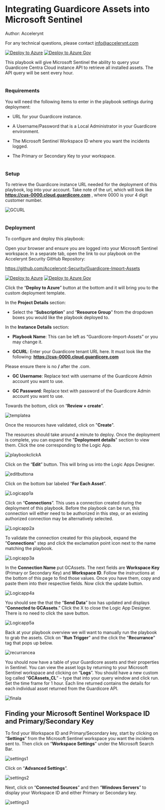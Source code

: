 # Integrating Guardicore Assets into Microsoft Sentinel 

Author: Accelerynt

For any technical questions, please contact info@accelerynt.com

[![Deploy to Azure](https://aka.ms/deploytoazurebutton)](https://portal.azure.com/#create/Microsoft.Template/uri/https%3A%2F%2Fraw.githubusercontent.com%2FAccelerynt-Security%2FGuardicore-Import-Assets%2Fmaster%2Fazuredeploy.json)
[![Deploy to Azure Gov](https://aka.ms/deploytoazuregovbutton)](https://portal.azure.us/#create/Microsoft.Template/uri/https%3A%2F%2Fraw.githubusercontent.com%2FAccelerynt-Security%2FGuardicore-Import-Assets%2Fmaster%2Fazuredeploy.json)   

This playbook will give Microsoft Sentinel the ability to query your Guardicore Centra Cloud instance API to retrieve all installed assets. The API query will be sent every hour.


#
### Requirements

You will need the following items to enter in the playbook settings during deployment: 

* URL for your Guardicore instance. 

* A Username/Password that is a Local Administrator in your Guardicore environment. 

* The Microsoft Sentinel Workspace ID where you want the incidents logged. 

* The Primary or Secondary Key to your workspace. 

# 
### Setup

To retrieve the Guardicore instance URL needed for the deployment of this playbook, log into your account. Take note of the url, which will look like **https://cus-0000.cloud.guardicore.com** , where 0000 is your 4 digit customer number.

![GCURL](Images/GCURL.png)


#
### Deployment                                                                                                         
                                                                                                        
To configure and deploy this playbook:
 
Open your browser and ensure you are logged into your Microsoft Sentinel workspace. In a separate tab, open the link to our playbook on the Accelerynt Security GitHub Repository:

https://github.com/Accelerynt-Security/Guardicore-Import-Assets


[![Deploy to Azure](https://aka.ms/deploytoazurebutton)](https://portal.azure.com/#create/Microsoft.Template/uri/https%3A%2F%2Fraw.githubusercontent.com%2FAccelerynt-Security%2FGuardicore-Import-Assets%2Fmaster%2Fazuredeploy.json)
[![Deploy to Azure Gov](https://aka.ms/deploytoazuregovbutton)](https://portal.azure.us/#create/Microsoft.Template/uri/https%3A%2F%2Fraw.githubusercontent.com%2FAccelerynt-Security%2FGuardicore-Import-Assets%2Fmaster%2Fazuredeploy.json)   

Click the “**Deploy to Azure**” button at the bottom and it will bring you to the custom deployment template.

In the **Project Details** section:

* Select the “**Subscription**” and “**Resource Group**” from the dropdown boxes you would like the playbook deployed to.  

In the **Instance Details** section:

* **Playbook Name**: This can be left as “Guardicore-Import-Assets” or you may change it.  

* **GCURL**: Enter your Guardicore tenant URL here. It must look like the following: **https://cus-0000.cloud.guardicore.com** 

Please ensure there is no **/** after the .com. 


* **GC Username**: Replace text with username of the Guardicore Admin account you want to use. 

* **GC Password**: Replace text with password of the Guardicore Admin account you want to use. 

Towards the bottom, click on “**Review + create**”. 

![templatea](Images/templatea.png)

Once the resources have validated, click on "**Create**".

The resources should take around a minute to deploy. Once the deployment is complete, you can expand the "**Deployment details**" section to view them.
Click the one corresponding to the Logic App.

![playbookclickA](Images/playbookclicka.png)

Click on the “**Edit**” button. This will bring us into the Logic Apps Designer.

![editbuttona](Images/editbuttona.png)

Click on the bottom bar labeled “**For Each Asset**”. 

![Logicapp1a](Images/Logicapp1a.png)


Click on “**Connections**”. This uses a connection created during the deployment of this playbook. Before the playbook can be run, this connection will either need to be authorized in this step, or an existing authorized connection may be alternatively selected. 

![Logicapp2a](Images/Logicapp2a.png)

To validate the connection created for this playbook, expand the "**Connections**" step and click the exclamation point icon next to the name matching the playbook.

![Logicapp3a](Images/Logicapp3a.png)

In the **Connection Name** put GCAssets. The next fields are **Workspace Key** (Primary or Secondary Key) and **Workspace ID**. Follow the instructions at the bottom of this page to find those values. Once you have them, copy and paste them into their respective fields. Now click the update button.  

![Logicapp4a](Images/Logicapp4a.png)

You should see the that the “**Send Data**” box has updated and displays “**Connected to GCAssets**.” Click the X to close the Logic App Designer. There is no need to click the save button.  

![Logicapp5a](Images/Logicapp5a.png)

Back at your playbook overview we will want to manually run the playbook to grab the assets. Click on "**Run Trigger**" and the click the "**Recurrance**" tag that pops up below.

![recurrancea](Images/recurrancea.png)

You should now have a table of your Guardicore assets and their properties in Sentinel. You can view the asset logs by returning to your Microsoft Sentinel workspace and clicking on “**Logs**”. You should have a new custom log called “**GCAssets_CL**” – type that into your query window and click run. Set the time frame for 1 hour. Each line returned contains the details for each individual asset returned from the Guardicore API. 

![finala](Images/finala.png)

## Finding your Microsoft Sentinel Workspace ID and Primary/Secondary Key 

To find your Workspace ID and Primary/Secondary key, start by clicking on “**Settings**” from the Microsoft Sentinel workspace you want the incidents sent to. Then click on “**Workspace Settings**” under the Microsoft Search Bar. 

![settings1](Images/settings1.png)

Click on “**Advanced Settings**”. 

![settings2](Images/settings2.png)


Next, click on “**Connected Sources**” and then “**Windows Servers**” to display your Workspace ID and either Primary or Secondary key. 

![settings3](Images/settings3.png)
